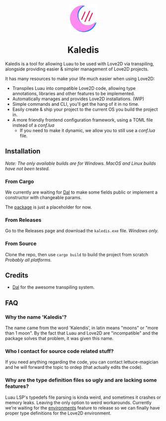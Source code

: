 <div align="center">
<img width=90 height=90 src="./images/image.png" align="center" />

# Kaledis

</div>

Kaledis is a tool for allowing Luau to be used with Love2D via transpiling, alongside providing easier & simpler management of Love2D projects.

It has many resources to make your life much easier when using Love2D:
* Transpiles Luau into compatible Love2D code, allowing type annotations, libraries and other features to be implemented.
* Automatically manages and provides Love2D installations. (WIP)
* Simple commands and CLI, you'll get the hang of it in no time.
* Easily create & ship your project to the current OS you build the project in.
* A more friendly frontend configuration framework, using a TOML file instead of a *conf.lua*
  * If you need to make it dynamic, we allow you to still use a *conf.lua* file.

## Installation
*Note: The only available builds are for Windows. MacOS and Linux builds have not been tested.*

### From Cargo 
We currently are waiting for [Dal](https://github.com/CavefulGames/dal) to make some fields public or implement a constructor with changeable params.

The [package](https://crates.io/crates/kaledis) is just a placeholder for now.

### From Releases
Go to the Releases page and download the `kaledis.exe` file. *Windows only.*

### From Source
Clone the repo, then use `cargo build` to build the project from scratch *Probably all platforms.*

## Credits
- [Dal](https://github.com/CavefulGames/dal) for the awesome transpiling system.

## FAQ
### Why the name 'Kaledis'?
The name came from the word 'Kalendis', in latin means "moons" or "more than 1 moon". By the fact that Luau and Love2D are "incompatible" and the package solves that problem, it was given this name.

### Who I contact for source code related stuff?
If you need anything regarding the code, you can contact lettuce-magician and he will forward the topic to ordep (that actually edits the code).

### Why are the type definition files so ugly and are lacking some features?
Luau LSP's typedefs file parsing is kinda weird, and sometimes it crashes or memory leaks. Leaving the only option to weird workarounds.
Currently we're waiting for the [environments](https://github.com/JohnnyMorganz/luau-lsp/pull/84) feature to release so we can finally have proper type definitions for the Love2D environment.